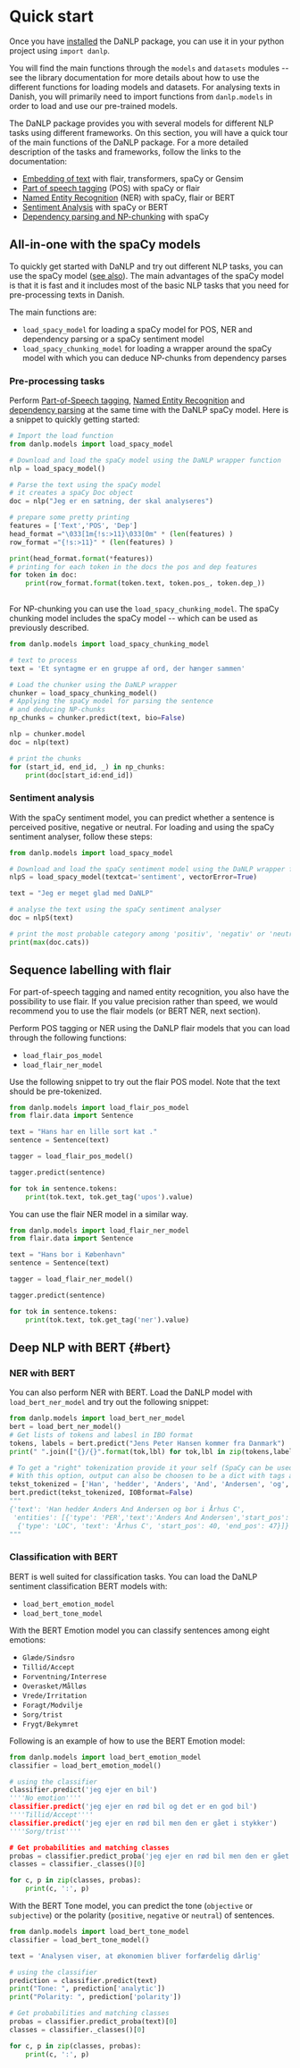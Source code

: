 Quick start
===========

Once you have [installed](installation.md) the DaNLP package, you can use it in your python project using `import danlp`. 

You will find the main functions through the `models` and `datasets` modules -- see the library documentation for more details about how to use the different functions for loading models and datasets. 
For analysing texts in Danish, you will primarily need to import functions from `danlp.models` in order to load and use our pre-trained models. 

The DaNLP package provides you with several models for different NLP tasks using different frameworks. 
On this section, you will have a quick tour of the main functions of the DaNLP package. 
For a more detailed description of the tasks and frameworks, follow the links to the documentation: 

*  [Embedding of text](../tasks/embeddings.md) with flair, transformers, spaCy or Gensim
*  [Part of speech tagging](../tasks/pos.md) (POS) with spaCy or flair
*  [Named Entity Recognition](../tasks/ner.md) (NER) with spaCy, flair or BERT
*  [Sentiment Analysis](../tasks/sentiment_analysis.md) with spaCy or BERT
*  [Dependency parsing and NP-chunking](../tasks/dependency.md) with spaCy


## All-in-one with the spaCy models

To quickly get started with DaNLP and try out different NLP tasks, you can use the spaCy model ([see also](../frameworks/spacy.md)). The main advantages of the spaCy model is that it is fast and it includes most of the basic NLP tasks that you need for pre-processing texts in Danish. 

The main functions are:  

* `load_spacy_model` for loading a spaCy model for POS, NER and dependency parsing or a spaCy sentiment model
* `load_spacy_chunking_model` for loading a wrapper around the spaCy model with which you can deduce NP-chunks from dependency parses

### Pre-processing tasks

Perform [Part-of-Speech tagging](../tasks/pos.md), [Named Entity Recognition](../tasks/ner.md) and [dependency parsing](../tasks/dependency.md) at the same time with the DaNLP spaCy model.
Here is a snippet to quickly getting started: 

```python
# Import the load function
from danlp.models import load_spacy_model

# Download and load the spaCy model using the DaNLP wrapper function
nlp = load_spacy_model()

# Parse the text using the spaCy model 
# it creates a spaCy Doc object
doc = nlp("Jeg er en sætning, der skal analyseres")

# prepare some pretty printing
features = ['Text','POS', 'Dep']
head_format ="\033[1m{!s:>11}\033[0m" * (len(features) )
row_format ="{!s:>11}" * (len(features) )

print(head_format.format(*features))
# printing for each token in the docs the pos and dep features
for token in doc:
    print(row_format.format(token.text, token.pos_, token.dep_))
    
```

For NP-chunking you can use the `load_spacy_chunking_model`. 
The spaCy chunking model includes the spaCy model -- which can be used as previously described. 

```python
from danlp.models import load_spacy_chunking_model

# text to process
text = 'Et syntagme er en gruppe af ord, der hænger sammen'

# Load the chunker using the DaNLP wrapper
chunker = load_spacy_chunking_model()
# Applying the spaCy model for parsing the sentence
# and deducing NP-chunks
np_chunks = chunker.predict(text, bio=False)

nlp = chunker.model
doc = nlp(text)

# print the chunks
for (start_id, end_id, _) in np_chunks: 
    print(doc[start_id:end_id])
```


### Sentiment analysis

With the spaCy sentiment model, you can predict whether a sentence is perceived positive, negative or neutral. 
For loading and using the spaCy sentiment analyser, follow these steps: 

```python
from danlp.models import load_spacy_model

# Download and load the spaCy sentiment model using the DaNLP wrapper function
nlpS = load_spacy_model(textcat='sentiment', vectorError=True)

text = "Jeg er meget glad med DaNLP"

# analyse the text using the spaCy sentiment analyser
doc = nlpS(text)

# print the most probable category among 'positiv', 'negativ' or 'neutral'
print(max(doc.cats))
```


## Sequence labelling with flair

For part-of-speech tagging and named entity recognition, you also have the possibility to use flair. 
If you value precision rather than speed, we would recommend you to use the flair models (or BERT NER, next section). 

Perform POS tagging or NER using the DaNLP flair models that you can load through the following functions:

* `load_flair_pos_model`
* `load_flair_ner_model`

Use the following snippet to try out the flair POS model. Note that the text should be pre-tokenized. 

```python
from danlp.models import load_flair_pos_model
from flair.data import Sentence

text = "Hans har en lille sort kat ."
sentence = Sentence(text)

tagger = load_flair_pos_model()

tagger.predict(sentence)

for tok in sentence.tokens:
    print(tok.text, tok.get_tag('upos').value)

```

You can use the flair NER model in a similar way. 


```python
from danlp.models import load_flair_ner_model
from flair.data import Sentence

text = "Hans bor i København"
sentence = Sentence(text)

tagger = load_flair_ner_model()

tagger.predict(sentence)

for tok in sentence.tokens:
    print(tok.text, tok.get_tag('ner').value)
```

## Deep NLP with BERT {#bert}

### NER with BERT

You can also perform NER with BERT. Load the DaNLP model with `load_bert_ner_model` and try out the following snippet: 

```python
from danlp.models import load_bert_ner_model
bert = load_bert_ner_model()
# Get lists of tokens and labesl in IBO format
tokens, labels = bert.predict("Jens Peter Hansen kommer fra Danmark")
print(" ".join(["{}/{}".format(tok,lbl) for tok,lbl in zip(tokens,labels)]))

# To get a "right" tokenization provide it your self (SpaCy can be used for this) by providing a a list of tokens
# With this option, output can also be choosen to be a dict with tags and position instead of IBO format
tekst_tokenized = ['Han', 'hedder', 'Anders', 'And', 'Andersen', 'og', 'bor', 'i', 'Århus', 'C']
bert.predict(tekst_tokenized, IOBformat=False)
"""
{'text': 'Han hedder Anders And Andersen og bor i Århus C',
 'entities': [{'type': 'PER','text':'Anders And Andersen','start_pos': 11,'end_pos': 30},
  {'type': 'LOC', 'text': 'Århus C', 'start_pos': 40, 'end_pos': 47}]}
"""

```


### Classification with BERT

BERT is well suited for classification tasks. You can load the DaNLP sentiment classification BERT models with:

* `load_bert_emotion_model`
* `load_bert_tone_model`


With the BERT Emotion model you can classify sentences among eight emotions: 

* `Glæde/Sindsro`
* `Tillid/Accept`
* `Forventning/Interrese`
* `Overasket/Målløs`
* `Vrede/Irritation`
* `Foragt/Modvilje`
* `Sorg/trist`
* `Frygt/Bekymret`

Following is an example of how to use the BERT Emotion model:

```python
from danlp.models import load_bert_emotion_model
classifier = load_bert_emotion_model()

# using the classifier
classifier.predict('jeg ejer en bil')
''''No emotion''''
classifier.predict('jeg ejer en rød bil og det er en god bil')
''''Tillid/Accept''''
classifier.predict('jeg ejer en rød bil men den er gået i stykker')
''''Sorg/trist''''

# Get probabilities and matching classes
probas = classifier.predict_proba('jeg ejer en rød bil men den er gået i stykker', no_emotion=False)[0]
classes = classifier._classes()[0]

for c, p in zip(classes, probas):
    print(c, ':', p)
```

With the BERT Tone model, you can predict the tone (`objective` or `subjective`) or the polarity (`positive`, `negative` or `neutral`) of sentences. 


```python
from danlp.models import load_bert_tone_model
classifier = load_bert_tone_model()

text = 'Analysen viser, at økonomien bliver forfærdelig dårlig'

# using the classifier
prediction = classifier.predict(text)
print("Tone: ", prediction['analytic'])
print("Polarity: ", prediction['polarity'])

# Get probabilities and matching classes
probas = classifier.predict_proba(text)[0]
classes = classifier._classes()[0]

for c, p in zip(classes, probas):
    print(c, ':', p)
```



